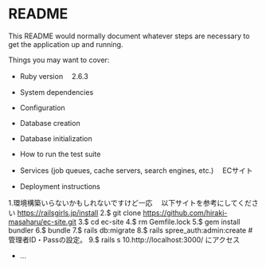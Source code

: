 # README

This README would normally document whatever steps are necessary to get the
application up and running.

Things you may want to cover:

* Ruby version
　2.6.3
* System dependencies

* Configuration

* Database creation

* Database initialization

* How to run the test suite

* Services (job queues, cache servers, search engines, etc.)
　ECサイト

* Deployment instructions

1.環境構築いらないかもしれないですけど一応　
以下サイトを参考にしてください
https://railsgirls.jp/install
2.$ git clone https://github.com/hiraki-masaharu/ec-site.git
3.$ cd ec-site
4.$ rm Gemfile.lock
5.$ gem install bundler
6.$ bundle
7.$ rails db:migrate
8.$ rails spree_auth:admin:create #管理者ID・Passの設定。
9.$ rails s
10.http://localhost:3000/ にアクセス


* ...
